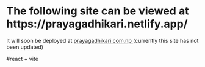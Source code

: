 <h1>The following site can be viewed at https://prayagadhikari.netlify.app/</h1>
<p>It will soon be deployed at <a href="https://prayagadhikari.com.np" target="_blank">prayagadhikari.com.np </a>(currently this site has not been updated) </p>

 #react + vite

